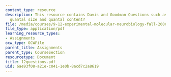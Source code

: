 ```yaml
---
content_type: resource
description: This resource contains Davis and Goodman Questions such as how to calculate
  quantal size and quantal content?
file: /media/courses/9-12-experimental-molecular-neurobiology-fall-2006/6ae93f08a21ec0411e0b8acd7c2a8619_12questions.pdf
file_type: application/pdf
learning_resource_types:
- Assignments
ocw_type: OCWFile
parent_title: Assignments
parent_type: CourseSection
resourcetype: Document
title: 12questions.pdf
uid: 6ae93f08-a21e-c041-1e0b-8acd7c2a8619
---
```


